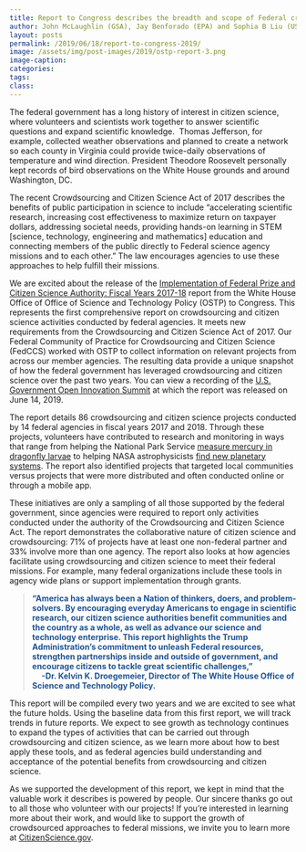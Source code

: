 ```yaml
---
title: Report to Congress describes the breadth and scope of Federal crowdsourcing and citizen science
author: John McLaughlin (GSA), Jay Benforado (EPA) and Sophia B Liu (USGS)
layout: posts
permalink: /2019/06/18/report-to-congress-2019/
image: /assets/img/post-images/2019/ostp-report-3.png
image-caption: 
categories:
tags:
class: 
---
```

 
The federal government has a long history of interest in citizen science, where volunteers and scientists work together to answer scientific questions and expand scientific knowledge.  Thomas Jefferson, for example, collected weather observations and planned to create a network so each county in Virginia could provide twice-daily observations of temperature and wind direction. President Theodore Roosevelt personally kept records of bird observations on the White House grounds and around Washington, DC. 

The recent Crowdsourcing and Citizen Science Act of 2017 describes the benefits of public participation in science to include “accelerating scientific research, increasing cost effectiveness to maximize return on taxpayer dollars, addressing societal needs, providing hands-on learning in STEM [science, technology, engineering and mathematics] education and connecting members of the public directly to Federal science agency missions and to each other.” The law encourages agencies to use these approaches to help fulfill their missions.
 
We are excited about the release of the <a href="https://www.whitehouse.gov/wp-content/uploads/2019/06/Federal-Prize-and-Citizen-Science-Implementation-FY17-18-Report-June-2019.pdf" target="_blankd" rel="noopener">Implementation of Federal Prize and Citizen Science Authority: Fiscal Years 2017-18</a> report from the White House Office of Office of Science and Technology Policy (OSTP) to Congress. This represents the first comprehensive report on crowdsourcing and citizen science activities conducted by federal agencies. It meets new requirements from the Crowdsourcing and Citizen Science Act of 2017. Our Federal Community of Practice for Crowdsourcing and Citizen Science (FedCCS) worked with OSTP to collect information on relevant projects from across our member agencies. The resulting data provide a unique snapshot of how the federal government has leveraged crowdsourcing and citizen science over the past two years. You can view a recording of the <a href="https://digital.gov/event/2019/06/14/us-government-open-innovation-summit-transformation-through-citizen-science-prize-competitions/" target="_blank" rel="noopener">U.S. Government Open Innovation Summit</a> at which the report was released on June 14, 2019.
 
The report details 86 crowdsourcing and citizen science projects conducted by 14 federal agencies in fiscal years 2017 and 2018. Through these projects, volunteers have contributed to research and monitoring in ways that range from helping the National Park Service <a href="https://www.citizenscience.gov/catalog/428/" target="_blank" rel="noopener">measure mercury in dragonfly larvae</a> to helping NASA astrophysicists <a href="https://www.citizenscience.gov/catalog/7/" target="_blank" rel="noopener" target="_blank" rel="noopener">find new planetary systems</a>. The report also identified projects that targeted local communities versus projects that were more distributed and often conducted online or through a mobile app. 
 
These initiatives are only a sampling of all those supported by the federal government, since agencies were required to report only activities conducted under the authority of the Crowdsourcing and Citizen Science Act. The report demonstrates the collaborative nature of citizen science and crowdsourcing: 71% of projects have at least one non-federal partner and 33% involve more than one agency. The report also looks at how agencies facilitate using crowdsourcing and citizen science to meet their federal missions. For example, many federal organizations include these tools in agency wide plans or support implementation through grants.

<blockquote>
<span style="color: #205493;"><strong>“America has always been a Nation of thinkers, doers, and problem-solvers. By encouraging everyday Americans to engage in scientific research, our citizen science authorities benefit communities and the country as a whole, as well as advance our science and technology enterprise. This report highlights the Trump Administration’s commitment to unleash Federal resources, strengthen partnerships inside and outside of government, and encourage citizens to tackle great scientific challenges,” 
<br>
     -Dr. Kelvin K. Droegemeier, Director of The White House Office of Science and Technology Policy.</strong></span>
</blockquote>

 
This report will be compiled every two years and we are excited to see what the future holds. Using the baseline data from this first report, we will track trends in future reports. We expect to see growth as technology continues to expand the types of activities that can be carried out through crowdsourcing and citizen science, as we learn more about how to best apply these tools, and as federal agencies build understanding and acceptance of the potential benefits from crowdsourcing and citizen science.
 
As we supported the development of this report, we kept in mind that the valuable work it describes is powered by people. Our sincere thanks go out to all those who volunteer with our projects! If you’re interested in learning more about their work, and would like to support the growth of crowdsourced approaches to federal missions, we invite you to learn more at <a href="https://www.citizenscience.gov/" target="_blank" rel="noopener">CitizenScience.gov</a>.

